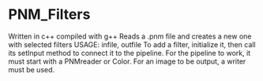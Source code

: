 # PNM_Filters
Written in c++ compiled with g++
Reads a .pnm file and creates a new one with selected filters
USAGE: infile, outfile
To add a filter, initialize it, then call its setInput method to connect it to the pipeline.
For the pipeline to work, it must start with a PNMreader or Color.
For an image to be output, a writer must be used.
